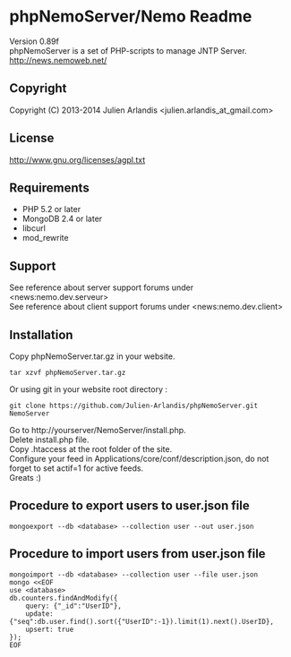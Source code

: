phpNemoServer/Nemo Readme
===================

Version 0.89f  
phpNemoServer is a set of PHP-scripts to manage JNTP Server.  
http://news.nemoweb.net/

Copyright
---------

Copyright (C) 2013-2014
    Julien Arlandis <julien.arlandis_at_gmail.com>

License
-------

http://www.gnu.org/licenses/agpl.txt

Requirements
------------

* PHP 5.2 or later
* MongoDB 2.4 or later
* libcurl
* mod_rewrite

Support
-------

See reference about server support forums under \<news:nemo.dev.serveur\>  
See reference about client support forums under \<news:nemo.dev.client\>

Installation
------

Copy phpNemoServer.tar.gz in your website.  

    tar xzvf phpNemoServer.tar.gz

Or using git in your website root directory :  

    git clone https://github.com/Julien-Arlandis/phpNemoServer.git NemoServer

Go to http://yourserver/NemoServer/install.php.  
Delete install.php file.  
Copy .htaccess at the root folder of the site.  
Configure your feed in Applications/core/conf/description.json, do not forget to set actif=1 for active feeds.  
Greats :)

Procedure to export users to user.json file
-------

    mongoexport --db <database> --collection user --out user.json

Procedure to import users from user.json file
-------

    mongoimport --db <database> --collection user --file user.json
    mongo <<EOF
    use <database>
    db.counters.findAndModify({
        query: {"_id":"UserID"},
        update: {"seq":db.user.find().sort({"UserID":-1}).limit(1).next().UserID},
        upsert: true
    });
    EOF
